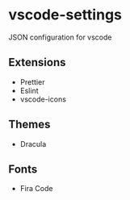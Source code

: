 # vscode-settings
JSON configuration for vscode

## Extensions
- Prettier
- Eslint
- vscode-icons

## Themes
- Dracula

## Fonts
- Fira Code
